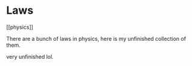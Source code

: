 # Laws
[[physics]]

There are a bunch of laws in physics, here is my unfinished collection of them.

very unfinished lol.